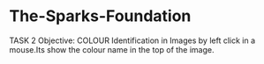 # The-Sparks-Foundation
TASK 2   Objective:
COLOUR Identification in Images by left click in a mouse.Its show the colour name in the top of the image.
